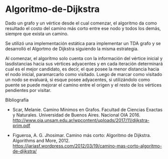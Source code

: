# Algoritmo-de-Dijkstra

Dado un grafo y un vértice desde el cual comenzar, el algoritmo da
como resultado el costo del camino más corto entre ese nodo y todos los demás,
siempre que exista un camino. 

Se utilizó una implementación estática para implementar un TDA grafo y se desarrolló el Algortmo de Dijkstra siguiendo la misma estrategia.

Al comenzar, el algoritmo solo cuenta con la información del vértice inicial y lasdistancias hacia sus vértices adyacentes y en cada 
iteración determinará cual es el mejor candidato, es decir, el que posee la menor distancia hacia el nodo inicial, paramarcarlo como 
visitado. Luego de marcar como visitado un nodo se evaluará, si esque posee adyacentes, si utilizándolo como puente se puede mejorar el 
camino entre el origen y el resto de los vértices pendientes por visitar.

Bibliografía

- Scar, Melanie. Camino Mínimos en Grafos. Facultad de Ciencias Exactas y Naturales.
Universidad de Buenos Aires. Nacional OIA 2016. http://www.oia.unsam.edu.ar/wpcontent/uploads/2017/11/dijkstra-prim.pdf

- Figueroa, A. G. Jhosimar. Camino más corto: Algoritmo de Dijkstra. Algorithms and More, 2012.
https://jariasf.wordpress.com/2012/03/19/camino-mas-corto-algoritmo-de-dijkstra/
